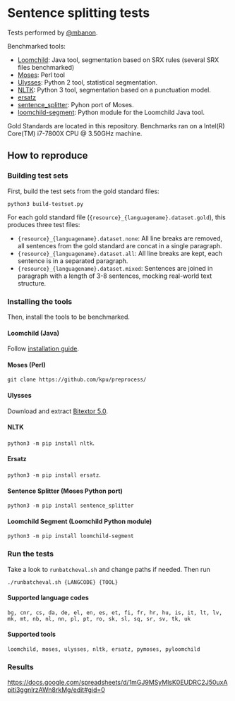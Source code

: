 # Sentence splitting tests

Tests performed by [@mbanon](https://github.com/mbanon).

Benchmarked tools:
* [Loomchild](https://github.com/mbanon/segment): Java tool, segmentation based on SRX rules (several SRX files benchmarked)
* [Moses](https://github.com/kpu/preprocess/blob/master/moses/ems/support/split-sentences.perl): Perl tool
* [Ulysses](https://sourceforge.net/projects/bitextor/files/bitextor/bitextor-5.0/): Python 2 tool, statistical segmentation.
* [NLTK](https://www.nltk.org/_modules/nltk/tokenize.html#sent_tokenize): Python 3 tool, segmentation based on a punctuation model.
* [ersatz](https://github.co/rewicks/ersatz)
* [sentence_splitter](https://github.com/mediacloud/sentence-splitter): Pyhon port of Moses.
* [loomchild-segment](https://github.com/zuny26/loomchild-segment-py): Python module for the Loomchild Java tool.

Gold Standards are located in this repository.
Benchmarks ran on a Intel(R) Core(TM) i7-7800X CPU @ 3.50GHz machine.

## How to reproduce

### Building test sets

First, build the test sets from the gold standard files:
```
python3 build-testset.py
```
For each gold standard file (`{resource}_{languagename}.dataset.gold`), this produces three test files:
  * `{resource}_{languagename}.dataset.none`: All line breaks are removed, all sentences from the gold standard are concat in a single paragraph.
  * `{resource}_{languagename}.dataset.all`: All line breaks are kept, each sentence is in a separated paragraph.
  * `{resource}_{languagename}.dataset.mixed`: Sentences are joined in paragraph with a length of 3-8 sentences, mocking real-world text structure.

### Installing the tools

Then, install the tools to be benchmarked.

#### Loomchild (Java)

Follow [installation guide](https://github.com/mbanon/segment/blob/master/README.md). 

#### Moses (Perl)

`git clone https://github.com/kpu/preprocess/`

#### Ulysses

Download and extract [Bitextor 5.0](https://sourceforge.net/projects/bitextor/files/bitextor/bitextor-5.0/).  

#### NLTK

`python3 -m pip install nltk`.

#### Ersatz

`python3 -m pip install ersatz`.


#### Sentence Splitter (Moses Python port)

`python3 -m pip install sentence_splitter`


#### Loomchild Segment (Loomchild Python module)

`python3 -m pip install loomchild-segment`

### Run the tests

Take a look to `runbatcheval.sh` and change paths if needed. Then run
```
./runbatcheval.sh {LANGCODE} {TOOL}
```

#### Supported language codes

`bg, cnr, cs, da, de, el, en, es, et, fi, fr, hr, hu, is, it, lt, lv, mk, mt, nb, nl, nn, pl, pt, ro, sk, sl, sq, sr, sv, tk, uk`

#### Supported tools
`loomchild, moses, ulysses, nltk, ersatz, pymoses, pyloomchild`

### Results

https://docs.google.com/spreadsheets/d/1mGJ9MSyMlsK0EUDRC2J50uxApiti3ggnlrzAWn8rkMg/edit#gid=0
